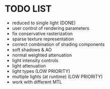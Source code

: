 # TODO LIST
- reduced to single light (DONE)
- user control of rendering parameters
- fix conservative rasterization
- sparse texture representation
- correct combination of shading components
- soft shadows & AO
- normal weighted attenuation
- light intensity controls
- light attenuation
- light types (LOW PRIORITY)
- multiple lights (at runtime) (LOW PRIORITY)
- work with different MTL
